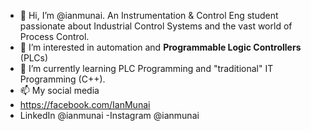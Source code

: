 - 👋 Hi, I’m @ianmunai. An Instrumentation & Control Eng student passionate about Industrial Control Systems and the vast world of Process Control.
- 👀 I’m interested in automation and **Programmable Logic Controllers** (PLCs)
- 🌱 I’m currently learning  PLC Programming and "traditional" IT Programming (C++).
- 📫 My social media 
- https://facebook.com/IanMunai
- LinkedIn @ianmunai
-Instagram @ianmunai
